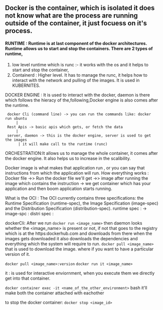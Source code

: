 ## Docker is the container, which is isolated it does not know what are the process are running outside of the container, it just focuess on it's process.
 #### RUNTIME : Runtime is at last component of the docker architectures. Runtime allows us to start and stop the containers. There are 2 types of runtime,
1. low level runtime which is runc :- it works with the os and it helps to start and stop the container,
2. Containerd : Higher level. It has to manage the runc, it helps how to interact with the network and pulling of the images. It is used in KUBERNITES.

DOCKER ENGINE : It is used to interact with the docker, daemon is there which follows the hieracy of the,following,Docker engine is also comes after the runtime.
```
 docker Cli (command line) -> you can run the commands like: docker run ubuntu
     |
 Rest Apis -> basic apis which gets, or fetch the data
     |
 server, daemon -> this is the docker engine, server is used to get the images
      | it will make call to the runtime (runc) 
 ``` 
ORCHESTRATION:It allows us to manage the whole container, it comes after the docker engine. It also helps us to increase in the scalibility.

Docker image is what makes that application run , or you can say that instructions from which the application will run.
How everything works :
Docker file  ->> Run the docker file we'll get ->> image after running the image which contains the instruction -> we get container which has your application and then boom application starts running.

What is the OCI : The OCI currently contains three specifications: the Runtime Specification (runtime-spec), the Image Specification (image-spec) and the Distribution Specification (distribution-spec).
runtime spec : ->
image-spc : 
distri spec : 

dockerCli: After we run  ``` docker run <image_name> ```
then daemon looks whether the <image_name> is present or not, if not that goes to the registry which is at the https:dockerhub.com and downloads from there
when the images gets downloaded it also downloads the dependencies and everything which the system will require to run.
 ``` docker pull <image_name> ```
that is used to download the image. where if you want to have a particular version of it.

``` docker pull <image_name>:version ```
``` docker run it <image_name> ```

it : is used for interactive enviornment, when you execute them we directly get into that container.

``` docker container exec -it <name_of_the_other_environment> ``` bash
it'll make both the container attached with eachother

to stop the docker container: 
 ``` docker stop <image_id> ```





